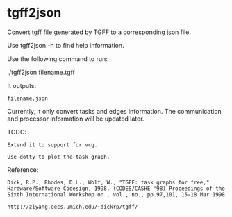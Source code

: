 # tgff2json
Convert tgff file generated by TGFF to a corresponding json file.

Use tgff2json -h to find help information.

Use the following command to run:

./tgff2json filename.tgff

It outputs:
    
    filename.json

Currently, it only convert tasks and edges information. 
The communication and processor information will be updated later.


TODO:
    
    Extend it to support for vcg.
    
    Use dotty to plot the task graph.


Reference:

    Dick, R.P.; Rhodes, D.L.; Wolf, W., "TGFF: task graphs for free," Hardware/Software Codesign, 1998. (CODES/CASHE '98) Proceedings of the Sixth International Workshop on , vol., no., pp.97,101, 15-18 Mar 1998
    
    http://ziyang.eecs.umich.edu/~dickrp/tgff/
